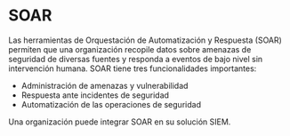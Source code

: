 # SOAR

Las herramientas de Orquestación de Automatización y Respuesta (SOAR) permiten que una organización recopile datos sobre amenazas de seguridad de diversas fuentes y responda a eventos de bajo nivel sin intervención humana. SOAR tiene tres funcionalidades importantes:

- Administración de amenazas y vulnerabilidad
- Respuesta ante incidentes de seguridad
- Automatización de las operaciones de seguridad

Una organización puede integrar SOAR en su solución SIEM.